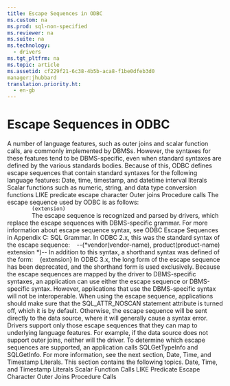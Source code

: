 ```yaml
---
title: Escape Sequences in ODBC
ms.custom: na
ms.prod: sql-non-specified
ms.reviewer: na
ms.suite: na
ms.technology: 
  - drivers
ms.tgt_pltfrm: na
ms.topic: article
ms.assetid: cf229f21-6c38-4b5b-aca8-f1be0dfeb3d0
manager:jhubbard
translation.priority.ht: 
  - en-gb
---
```

# Escape Sequences in ODBC
<?xml version="1.0" encoding="utf-8"?>
<developerReferenceWithoutSyntaxDocument xmlns="http://ddue.schemas.microsoft.com/authoring/2003/5" xmlns:xlink="http://www.w3.org/1999/xlink" xmlns:xsi="http://www.w3.org/2001/XMLSchema-instance" xsi:schemaLocation="http://ddue.schemas.microsoft.com/authoring/2003/5 http://dduestorage.blob.core.windows.net/ddueschema/developer.xsd">
  <introduction>
    <para>A number of language features, such as outer joins and scalar function calls, are commonly implemented by DBMSs. However, the syntaxes for these features tend to be DBMS-specific, even when standard syntaxes are defined by the various standards bodies. Because of this, ODBC defines escape sequences that contain standard syntaxes for the following language features:  </para>
    <list class="bullet">
      <listItem>
        <para>Date, time, timestamp, and datetime interval literals</para>
      </listItem>
      <listItem>
        <para>Scalar functions such as numeric, string, and data type conversion functions</para>
      </listItem>
      <listItem>
        <para>LIKE predicate escape character</para>
      </listItem>
      <listItem>
        <para>Outer joins</para>
      </listItem>
      <listItem>
        <para>Procedure calls</para>
      </listItem>
    </list>
    <para>The escape sequence used by ODBC is as follows:</para>
    <code>
        <legacyItalic>(extension)</legacyItalic>
        </code>
  </introduction>
  <languageReferenceRemarks>
    <content>
      <para>The escape sequence is recognized and parsed by drivers, which replace the escape sequences with DBMS-specific grammar. For more information about escape sequence syntax, see <legacyLink xlink:href="646d5f0b-df0c-47a6-a630-99cac1026a4c">ODBC Escape Sequences</legacyLink> in Appendix C: SQL Grammar.</para>
      <alert class="note">
        <para>In ODBC 2.<legacyItalic>x</legacyItalic>, this was the standard syntax of the escape sequence:           <legacyBold>   --(*vendor(</legacyBold><legacyItalic>vendor-name</legacyItalic><legacyBold>), product(</legacyBold><legacyItalic>product-name</legacyItalic><legacyBold>)</legacyBold> <legacyItalic>extension</legacyItalic><legacyBold> *)--</legacyBold>         </para>
        <para>In addition to this syntax, a shorthand syntax was defined of the form:           <legacyBold>   {</legacyBold><legacyItalic>extension</legacyItalic><legacyBold>}</legacyBold>         </para>
        <para>In ODBC 3.<legacyItalic>x</legacyItalic>, the long form of the escape sequence has been deprecated, and the shorthand form is used exclusively.</para>
      </alert>
      <para>Because the escape sequences are mapped by the driver to DBMS-specific syntaxes, an application can use either the escape sequence or DBMS-specific syntax. However, applications that use the DBMS-specific syntax will not be interoperable. When using the escape sequence, applications should make sure that the SQL_ATTR_NOSCAN statement attribute is turned off, which it is by default. Otherwise, the escape sequence will be sent directly to the data source, where it will generally cause a syntax error.</para>
      <para>Drivers support only those escape sequences that they can map to underlying language features. For example, if the data source does not support outer joins, neither will the driver. To determine which escape sequences are supported, an application calls <legacyBold>SQLGetTypeInfo</legacyBold> and <legacyBold>SQLGetInfo</legacyBold>. For more information, see the next section, <legacyLink xlink:href="2b42a52a-6353-494c-a179-3a7533cd729f">Date, Time, and Timestamp Literals</legacyLink>.</para>
      <para>This section contains the following topics.  </para>
      <list class="bullet">
        <listItem>
          <para>             <legacyLink xlink:href="2b42a52a-6353-494c-a179-3a7533cd729f">Date, Time, and Timestamp Literals</legacyLink>           </para>
        </listItem>
        <listItem>
          <para>             <legacyLink xlink:href="10cb4dcf-4cd8-4a56-8725-d080bd3ffe47">Scalar Function Calls</legacyLink>           </para>
        </listItem>
        <listItem>
          <para>             <legacyLink xlink:href="185d6109-48cf-4981-bc40-ec2a4a90cafc">LIKE Predicate Escape Character</legacyLink>           </para>
        </listItem>
        <listItem>
          <para>             <legacyLink xlink:href="be1a0203-5da9-4871-9566-4bd3fbc0895c">Outer Joins</legacyLink>           </para>
        </listItem>
        <listItem>
          <para>             <legacyLink xlink:href="145130cc-40e7-4722-8417-dff131084752">Procedure Calls</legacyLink>           </para>
        </listItem>
      </list>
    </content>
  </languageReferenceRemarks>
  <relatedTopics />
</developerReferenceWithoutSyntaxDocument>